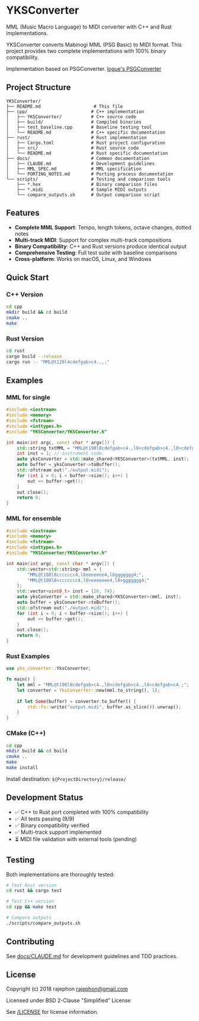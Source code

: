# YKSConverter

MML (Music Macro Language) to MIDI converter with C++ and Rust implementations.

YKSConverter converts Mabinogi MML (PSG Basic) to MIDI format. This project provides two complete implementations with 100% binary compatibility.

Implementation based on PSGConverter. [logue's PSGConverter](https://github.com/logue/PSGConverter)

## Project Structure

```
YKSConverter/
├── README.md                    # This file
├── cpp/                        # C++ implementation
│   ├── YKSConverter/           # C++ source code
│   ├── build/                  # Compiled binaries
│   ├── test_baseline.cpp       # Baseline testing tool
│   └── README.md               # C++ specific documentation
├── rust/                       # Rust implementation
│   ├── Cargo.toml              # Rust project configuration
│   ├── src/                    # Rust source code
│   └── README.md               # Rust specific documentation
├── docs/                       # Common documentation
│   ├── CLAUDE.md               # Development guidelines
│   ├── MML_SPEC.md             # MML specification
│   └── PORTING_NOTES.md        # Porting process documentation
└── scripts/                    # Testing and comparison tools
    ├── *.hex                   # Binary comparison files
    ├── *.midi                  # Sample MIDI outputs
    └── compare_outputs.sh      # Output comparison script
```

## Features

- **Complete MML Support**: Tempo, length tokens, octave changes, dotted notes
- **Multi-track MIDI**: Support for complex multi-track compositions  
- **Binary Compatibility**: C++ and Rust versions produce identical output
- **Comprehensive Testing**: Full test suite with baseline comparisons
- **Cross-platform**: Works on macOS, Linux, and Windows

## Quick Start

### C++ Version
```bash
cd cpp
mkdir build && cd build
cmake ..
make
```

### Rust Version
```bash
cd rust
cargo build --release
cargo run -- "MML@t120l4cdefgab>c4.,,;"
```

## Examples

### MML for single
```C++
#include <iostream>
#include <memory>
#include <fstream>
#include <inttypes.h>
#include "YKSConverter/YKSConverter.h"

int main(int argc, const char * argv[]) {
    std::string txtMML = "MML@t190l8cdefgab>c4.,l8<cdefgab>c4.,l8>cdefgab>c4.;";
    int inst = 1; // instrument code.
    auto yksConverter = std::make_shared<YKSConverter>(txtMML, inst);
    auto buffer = yksConverter->toBuffer();
    std::ofstream out("./output.midi");
    for (int i = 0; i < buffer->size(); i++) {
        out << buffer->get();
    }
    out.close();
    return 0;
}
```

### MML for ensemble
```C++
#include <iostream>
#include <memory>
#include <fstream>
#include <inttypes.h>
#include "YKSConverter/YKSConverter.h"

int main(int argc, const char * argv[]) {
    std::vector<std::string> mml = {
        "MML@t180l8ccccccc4,l8eeeeeee4,l8ggggggg4;",
        "MML@t180l8>ccccccc4,l8>eeeeeee4,l8>ggggggg4;"
    };
    std::vector<uint8_t> inst = {26, 74};
    auto yksConverter = std::make_shared<YKSConverter>(mml, inst);
    auto buffer = yksConverter->toBuffer();
    std::ofstream out("./output.midi");
    for (int i = 0; i < buffer->size(); i++) {
        out << buffer->get();
    }
    out.close();
    return 0;
}
```

### Rust Examples

```rust
use yks_converter::YksConverter;

fn main() {
    let mml = "MML@t190l8cdefgab>c4.,l8<cdefgab>c4.,l8>cdefgab>c4.;";
    let converter = YksConverter::new(mml.to_string(), 1);
    
    if let Some(buffer) = converter.to_buffer() {
        std::fs::write("output.midi", buffer.as_slice()).unwrap();
    }
}
```

### CMake (C++)
```bash
cd cpp
mkdir build && cd build
cmake ..
make
make install
```
Install destination: `${ProjectDirectory}/release/`

## Development Status

- ✅ C++ to Rust port completed with 100% compatibility
- ✅ All tests passing (9/9)
- ✅ Binary compatibility verified  
- ✅ Multi-track support implemented
- ⏳ MIDI file validation with external tools (pending)

## Testing

Both implementations are thoroughly tested:

```bash
# Test Rust version
cd rust && cargo test

# Test C++ version  
cd cpp && make test

# Compare outputs
./scripts/compare_outputs.sh
```

## Contributing

See [docs/CLAUDE.md](docs/CLAUDE.md) for development guidelines and TDD practices.

## License

Copyright (c) 2018 rajephon <rajephon@gmail.com>

Licensed under BSD 2-Clause "Simplified" License

See [/LICENSE](./LICENSE) for license information.
